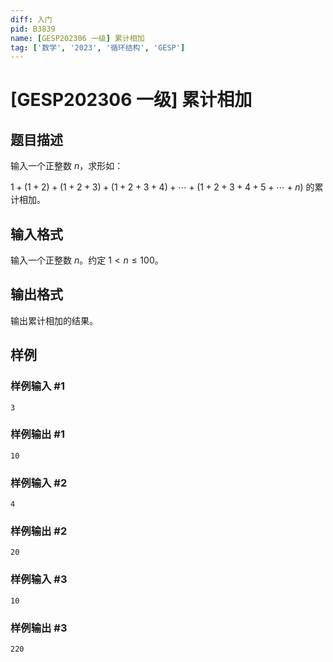 ```yaml
---
diff: 入门
pid: B3839
name: [GESP202306 一级] 累计相加
tag: ['数学', '2023', '循环结构', 'GESP']
---
```

# [GESP202306 一级] 累计相加
## 题目描述

输入一个正整数 $n$，求形如：

$1+(1+2)+(1+2+3)+(1+2+3+4)+ \cdots  +(1+2+3+4+5+ \cdots  +n)$ 的累计相加。
## 输入格式

输入一个正整数 $n$。约定 $1<n \le 100$。
## 输出格式

输出累计相加的结果。
## 样例

### 样例输入 #1
```
3
```
### 样例输出 #1
```
10
```
### 样例输入 #2
```
4
```
### 样例输出 #2
```
20
```
### 样例输入 #3
```
10
```
### 样例输出 #3
```
220
```
